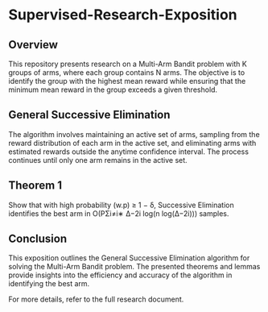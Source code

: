 # Supervised-Research-Exposition

## Overview

This repository presents research on a Multi-Arm Bandit problem with K groups of arms, where each group contains N arms. The objective is to identify the group with the highest mean reward while ensuring that the minimum mean reward in the group exceeds a given threshold.

## General Successive Elimination

The algorithm involves maintaining an active set of arms, sampling from the reward distribution of each arm in the active set, and eliminating arms with estimated rewards outside the anytime confidence interval. The process continues until only one arm remains in the active set.


## Theorem 1
Show that with high probability (w.p) ≥ 1 − δ, Successive Elimination identifies the best arm in O(PΣi≠i∗ ∆−2i log(n log(∆−2i))) samples.


## Conclusion
This exposition outlines the General Successive Elimination algorithm for solving the Multi-Arm Bandit problem. The presented theorems and lemmas provide insights into the efficiency and accuracy of the algorithm in identifying the best arm.

For more details, refer to the full research document.



